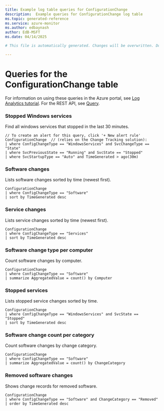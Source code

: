 ```yaml
---
title: Example log table queries for ConfigurationChange
description:  Example queries for ConfigurationChange log table
ms.topic: generated-reference
ms.service: azure-monitor
ms.author: edbaynash
author: EdB-MSFT
ms.date: 04/14/2025

# This file is automatically generated. Changes will be overwritten. Do not change this file directly. 

---
```


# Queries for the ConfigurationChange table

For information on using these queries in the Azure portal, see [Log Analytics tutorial](/azure/azure-monitor/logs/log-analytics-tutorial). For the REST API, see [Query](/azure/azure-monitor/logs/api/overview).


### Stopped Windows services   


Find all windows services that stopped in the last 30 minutes.  

```query
// To create an alert for this query, click '+ New alert rule'
ConfigurationChange  // (relies on the Change Tracking solution): 
| where ConfigChangeType == "WindowsServices" and SvcChangeType == "State"
| where SvcPreviousState == "Running" and SvcState == "Stopped"
| where SvcStartupType == "Auto" and TimeGenerated > ago(30m)
```



### Software changes  


Lists software changes sorted by time (newest first).  

```query
ConfigurationChange
| where ConfigChangeType == "Software"
| sort by TimeGenerated desc
```



### Service changes  


Lists service changes sorted by time (newest first).  

```query
ConfigurationChange
| where ConfigChangeType == "Services"
| sort by TimeGenerated desc
```



### Software change type per computer  


Count software changes by computer.  

```query
ConfigurationChange 
| where ConfigChangeType == "Software"
| summarize AggregatedValue = count() by Computer
```



### Stopped services  


Lists stopped service changes sorted by time.  

```query
ConfigurationChange 
| where ConfigChangeType == "WindowsServices" and SvcState == "Stopped" 
| sort by TimeGenerated desc
```



### Software change count per category  


Count software changes by change category.  

```query
ConfigurationChange
| where ConfigChangeType == "Software"
| summarize AggregatedValue = count() by ChangeCategory
```



### Removed software changes  


Shows change records for removed software.  

```query
ConfigurationChange
| where ConfigChangeType == "Software" and ChangeCategory == "Removed"
| order by TimeGenerated desc
```

